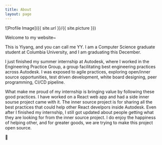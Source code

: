 ```yaml
---
title: About
layout: page
---
```

![Profile Image]({{ site.url }}/{{ site.picture }})


<p>Welcome to my website~ </p>

<p>This is Yiyang, and you can call me YY. I am a Computer Science graduate student at Columbia University, and I am graduating this December. </p>

<p>I just finished my summer internship at Autodesk, where I worked in the Engineering Practice Group, a group facilitating best engineering practices across Autodesk. I was exposed to agile practices, exploring open/inner source opportunities, test driven development, white board designing, peer programming, CI/CD pipeline.</p>

<p>What make me proud of my internship is bringing value by following these good practices. I have worked on a React web app and had a side inner sourse project came with it. The inner source project is for sharing all the best practices that could help other React develpors inside Autodesk. Even after I finished my internship, I still got updated about people getting what they are looking for from the inner source project. I do enjoy the happiness of helping other, and for greater goods, we are trying to make this project open source. </p>

🤪